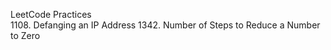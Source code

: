 LeetCode Practices <br>
1108. Defanging an IP Address
1342. Number of Steps to Reduce a Number to Zero <br>
